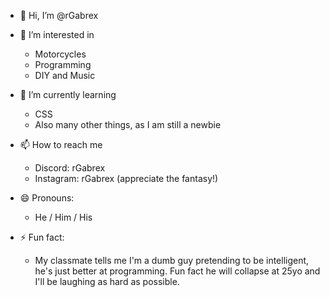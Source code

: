 - 👋 Hi, I’m @rGabrex
  
- 👀 I’m interested in
   - Motorcycles
   - Programming
   - DIY and Music
- 🌱 I’m currently learning
   - CSS
   - Also many other things, as I am still a newbie
- 📫 How to reach me
   - Discord: rGabrex
   - Instagram: rGabrex (appreciate the fantasy!)
- 😄 Pronouns:
   - He / Him / His
- ⚡ Fun fact:
   - My classmate tells me I'm a dumb guy pretending to be intelligent, he's just better at programming. Fun fact he will collapse at 25yo and I'll be laughing as hard as possible.

<!---
rGabrex/rGabrex is a ✨ special ✨ repository because its `README.md` (this file) appears on your GitHub profile.
You can click the Preview link to take a look at your changes.
--->
